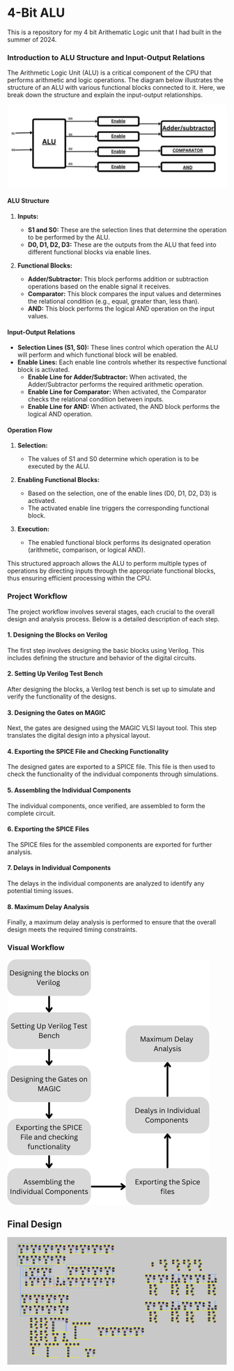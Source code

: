 # 4-Bit ALU

This is a repository for my 4 bit Arithematic Logic unit that I had built in the summer of 2024. 
### Introduction to ALU Structure and Input-Output Relations

The Arithmetic Logic Unit (ALU) is a critical component of the CPU that performs arithmetic and logic operations. The diagram below illustrates the structure of an ALU with various functional blocks connected to it. Here, we break down the structure and explain the input-output relationships.

![ALU Structure](Images/image-1.png)

#### ALU Structure

1. **Inputs:**
   - **S1 and S0:** These are the selection lines that determine the operation to be performed by the ALU.
   - **D0, D1, D2, D3:** These are the outputs from the ALU that feed into different functional blocks via enable lines.

2. **Functional Blocks:**
   - **Adder/Subtractor:** This block performs addition or subtraction operations based on the enable signal it receives.
   - **Comparator:** This block compares the input values and determines the relational condition (e.g., equal, greater than, less than).
   - **AND:** This block performs the logical AND operation on the input values.

#### Input-Output Relations

- **Selection Lines (S1, S0):** These lines control which operation the ALU will perform and which functional block will be enabled.
- **Enable Lines:** Each enable line controls whether its respective functional block is activated.
  - **Enable Line for Adder/Subtractor:** When activated, the Adder/Subtractor performs the required arithmetic operation.
  - **Enable Line for Comparator:** When activated, the Comparator checks the relational condition between inputs.
  - **Enable Line for AND:** When activated, the AND block performs the logical AND operation.

#### Operation Flow

1. **Selection:**
   - The values of S1 and S0 determine which operation is to be executed by the ALU.

2. **Enabling Functional Blocks:**
   - Based on the selection, one of the enable lines (D0, D1, D2, D3) is activated.
   - The activated enable line triggers the corresponding functional block.

3. **Execution:**
   - The enabled functional block performs its designated operation (arithmetic, comparison, or logical AND).

This structured approach allows the ALU to perform multiple types of operations by directing inputs through the appropriate functional blocks, thus ensuring efficient processing within the CPU.

### Project Workflow

The project workflow involves several stages, each crucial to the overall design and analysis process. Below is a detailed description of each step.

#### 1. Designing the Blocks on Verilog
The first step involves designing the basic blocks using Verilog. This includes defining the structure and behavior of the digital circuits.

#### 2. Setting Up Verilog Test Bench
After designing the blocks, a Verilog test bench is set up to simulate and verify the functionality of the designs.

#### 3. Designing the Gates on MAGIC
Next, the gates are designed using the MAGIC VLSI layout tool. This step translates the digital design into a physical layout.

#### 4. Exporting the SPICE File and Checking Functionality
The designed gates are exported to a SPICE file. This file is then used to check the functionality of the individual components through simulations.

#### 5. Assembling the Individual Components
The individual components, once verified, are assembled to form the complete circuit.

#### 6. Exporting the SPICE Files
The SPICE files for the assembled components are exported for further analysis.

#### 7. Delays in Individual Components
The delays in the individual components are analyzed to identify any potential timing issues.

#### 8. Maximum Delay Analysis
Finally, a maximum delay analysis is performed to ensure that the overall design meets the required timing constraints.

### Visual Workflow

![Project Workflow](Images/Designing%20the%20blocks%20on%20Verilog.png)

## Final Design 
![Final ALU](Images/Screenshot%202024-07-10%20150500.png)

